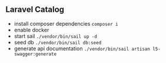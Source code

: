 ## Laravel Catalog

- install composer dependencies
```composer i```
- enable docker
- start sail
```./vendor/bin/sail up -d```
- seed db
```./vendor/bin/sail db:seed```
- generate api documentation
```./vendor/bin/sail artisan l5-swagger:generate```

